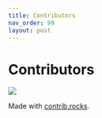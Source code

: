 ```yaml
---
title: Contributors
nav_order: 99
layout: post
---
```


# Contributors

<a href="https://github.com/sam-ple/minescript-sample/graphs/contributors">
  <img src="https://contrib.rocks/image?repo=sam-ple/minescript-sample" />
</a>

Made with [contrib.rocks](https://contrib.rocks).



